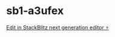 # sb1-a3ufex

[Edit in StackBlitz next generation editor ⚡️](https://stackblitz.com/~/github.com/anudeepc/sb1-a3ufex)